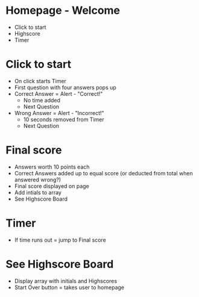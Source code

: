 # Homepage - Welcome
- Click to start
- Highscore
- Timer

# Click to start
- On click starts Timer
- First question with four answers pops up
- Correct Answer = Alert - "Correct!" 
    - No time added
    - Next Question
- Wrong Answer = Alert - "Incorrect!"
    - 10 seconds removed from Timer
    - Next Question
    
# Final score
- Answers worth 10 points each
- Correct Answers added up to equal score (or deducted from total when answered wrong?)
- Final score displayed on page
- Add intials to array
- See Highscore Board

# Timer
- If time runs out = jump to Final score

# See Highscore Board
- Display array with initials and Highscores
- Start Over button = takes user to homepage
        
        